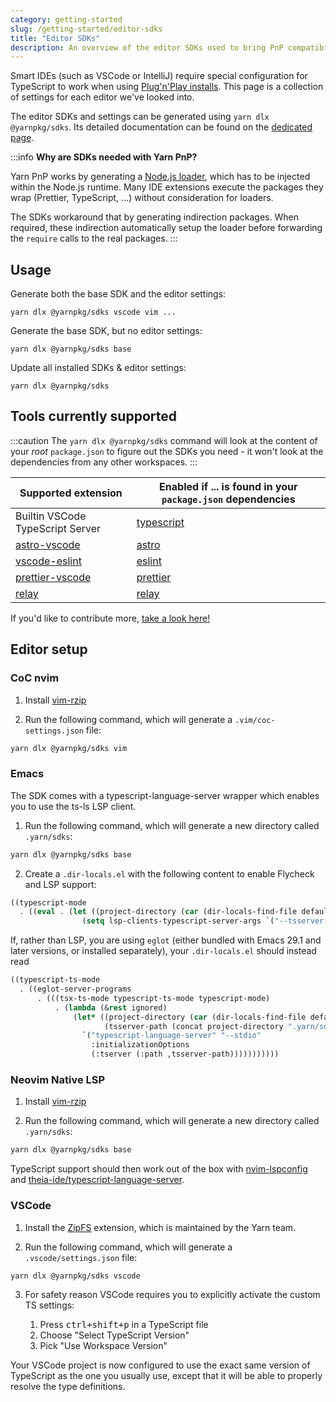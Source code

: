 ```yaml
---
category: getting-started
slug: /getting-started/editor-sdks
title: "Editor SDKs"
description: An overview of the editor SDKs used to bring PnP compatibility to editors.
---
```


Smart IDEs (such as VSCode or IntelliJ) require special configuration for TypeScript to work when using [Plug'n'Play installs](https://yarnpkg.com/features/pnp). This page is a collection of settings for each editor we've looked into.

The editor SDKs and settings can be generated using `yarn dlx @yarnpkg/sdks`. Its detailed documentation can be found on the [dedicated page](/sdks/cli/default).

:::info
**Why are SDKs needed with Yarn PnP?**

Yarn PnP works by generating a [Node.js loader](https://nodejs.org/api/esm.html#loaders), which has to be injected within the Node.js runtime. Many IDE extensions execute the packages they wrap (Prettier, TypeScript, ...) without consideration for loaders.

The SDKs workaround that by generating indirection packages. When required, these indirection automatically setup the loader before forwarding the `require` calls to the real packages.
:::

## Usage

Generate both the base SDK and the editor settings:

```
yarn dlx @yarnpkg/sdks vscode vim ...
```

Generate the base SDK, but no editor settings:

```
yarn dlx @yarnpkg/sdks base
```

Update all installed SDKs & editor settings:

```
yarn dlx @yarnpkg/sdks
```

## Tools currently supported

:::caution
The `yarn dlx @yarnpkg/sdks` command will look at the content of your *root* `package.json` to figure out the SDKs you need  - it won't look at the dependencies from any other workspaces.
:::

| Supported extension | Enabled if ... is found in your `package.json` dependencies |
|---|---|
| Builtin VSCode TypeScript Server | [typescript](https://yarnpkg.com/package/typescript) |
| [astro-vscode](https://marketplace.visualstudio.com/items?itemName=astro-build.astro-vscode) | [astro](https://astro.build/) |
| [vscode-eslint](https://marketplace.visualstudio.com/items?itemName=dbaeumer.vscode-eslint) | [eslint](https://yarnpkg.com/package/eslint) |
| [prettier-vscode](https://marketplace.visualstudio.com/items?itemName=esbenp.prettier-vscode) | [prettier](https://yarnpkg.com/package/prettier) |
| [relay](https://marketplace.visualstudio.com/items?itemName=meta.relay) | [relay](https://relay.dev/)

If you'd like to contribute more, [take a look here!](https://github.com/yarnpkg/berry/blob/master/packages/yarnpkg-sdks/sources/generateSdk.ts)


## Editor setup

### CoC nvim

1. Install [vim-rzip](https://github.com/lbrayner/vim-rzip)

2. Run the following command, which will generate a `.vim/coc-settings.json` file:

```bash
yarn dlx @yarnpkg/sdks vim
```

### Emacs

The SDK comes with a typescript-language-server wrapper which enables you to use the ts-ls LSP client.

1. Run the following command, which will generate a new directory called `.yarn/sdks`:

```bash
yarn dlx @yarnpkg/sdks base
```

2. Create a `.dir-locals.el` with the following content to enable Flycheck and LSP support:

```lisp
((typescript-mode
  . ((eval . (let ((project-directory (car (dir-locals-find-file default-directory))))
                (setq lsp-clients-typescript-server-args `("--tsserver-path" ,(concat project-directory ".yarn/sdks/typescript/bin/tsserver") "--stdio")))))))
```

If, rather than LSP, you are using `eglot` (either bundled with Emacs 29.1 and later versions, or installed separately), your `.dir-locals.el` should instead read

```lisp
((typescript-ts-mode
  . ((eglot-server-programs
      . (((tsx-ts-mode typescript-ts-mode typescript-mode)
          . (lambda (&rest ignored)
              (let* ((project-directory (car (dir-locals-find-file default-directory)))
                     (tsserver-path (concat project-directory ".yarn/sdks/typescript/bin/tsserver")))
                `("typescript-language-server" "--stdio"
                  :initializationOptions
                  (:tserver (:path ,tsserver-path)))))))))))
```

### Neovim Native LSP

1. Install [vim-rzip](https://github.com/lbrayner/vim-rzip)

2. Run the following command, which will generate a new directory called `.yarn/sdks`:

```bash
yarn dlx @yarnpkg/sdks base
```

TypeScript support should then work out of the box with [nvim-lspconfig](https://github.com/neovim/nvim-lspconfig) and [theia-ide/typescript-language-server](https://github.com/theia-ide/typescript-language-server).

### VSCode

1. Install the [ZipFS](https://marketplace.visualstudio.com/items?itemName=arcanis.vscode-zipfs) extension, which is maintained by the Yarn team.

2. Run the following command, which will generate a `.vscode/settings.json` file:

```bash
yarn dlx @yarnpkg/sdks vscode
```

3. For safety reason VSCode requires you to explicitly activate the custom TS settings:

    1. Press <kbd>ctrl+shift+p</kbd> in a TypeScript file
    2. Choose "Select TypeScript Version"
    3. Pick "Use Workspace Version"

Your VSCode project is now configured to use the exact same version of TypeScript as the one you usually use, except that it will be able to properly resolve the type definitions.
